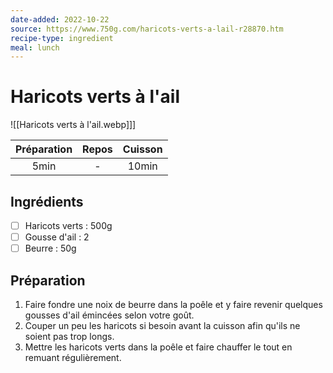 ```yaml
---
date-added: 2022-10-22
source: https://www.750g.com/haricots-verts-a-lail-r28870.htm
recipe-type: ingredient
meal: lunch
---
```


# Haricots verts à l'ail

![[Haricots verts à l'ail.webp]]]

| Préparation | Repos | Cuisson |
|:-----------:|:-----:|:-------:|
|    5min     |   -   |  10min  |

## Ingrédients

- [ ] Haricots verts : 500g
- [ ] Gousse d'ail : 2
- [ ] Beurre : 50g

## Préparation

1. Faire fondre une noix de beurre dans la poêle et y faire revenir quelques gousses d'ail émincées selon votre goût.
2. Couper un peu les haricots si besoin avant la cuisson afin qu'ils ne soient pas trop longs.
3. Mettre les haricots verts dans la poêle et faire chauffer le tout en remuant régulièrement.
